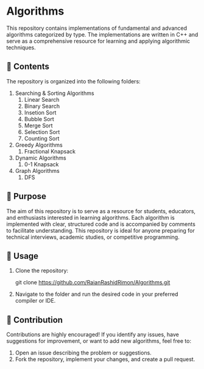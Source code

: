 # Algorithms
This repository contains implementations of fundamental and advanced algorithms categorized by type. The implementations are written in C++ and serve as a comprehensive resource for learning and applying algorithmic techniques.
## 📂 Contents
The repository is organized into the following folders:
 1. Searching & Sorting Algorithms
      1. Linear Search
      2. Binary Search
      3. Insetion Sort
      4. Bubble Sort
      5. Merge Sort
      6. Selection Sort
      7. Counting Sort
 2. Greedy Algorithms
      1. Fractional Knapsack
 3. Dynamic Algorithms
      1. 0-1 Knapsack
 4. Graph Algorithms
      1. DFS
## 🎯 Purpose 
The aim of this repository is to serve as a resource for students, educators, and enthusiasts interested in learning algorithms. Each algorithm is implemented with clear, structured code and is accompanied by comments to facilitate understanding. This repository is ideal for anyone preparing for technical interviews, academic studies, or competitive programming.
## 🚀 Usage
1. Clone the repository:
   
   git clone https://github.com/RaianRashidRimon/Algorithms.git
2. Navigate to the folder and run the desired code in your preferred compiler or IDE.

## 🤝 Contribution
Contributions are highly encouraged! If you identify any issues, have suggestions for improvement, or want to add new algorithms, feel free to:
1. Open an issue describing the problem or suggestions.
2. Fork the repository, implement your changes, and create a pull request. 



































